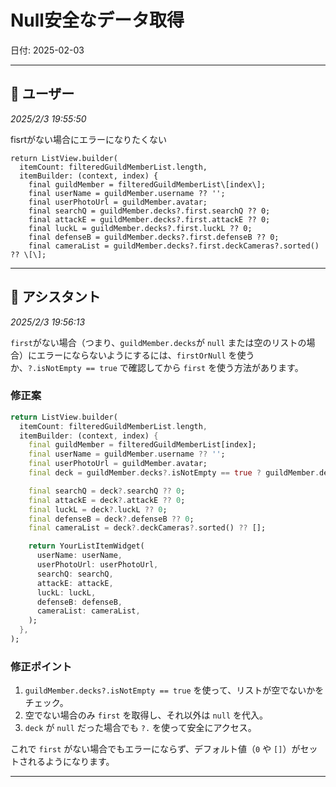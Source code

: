 # Null安全なデータ取得

日付: 2025-02-03

---

## 👤 ユーザー
*2025/2/3 19:55:50*

fisrtがない場合にエラーになりたくない

    return ListView.builder(
      itemCount: filteredGuildMemberList.length,
      itemBuilder: (context, index) {
        final guildMember = filteredGuildMemberList\[index\];
        final userName = guildMember.username ?? '';
        final userPhotoUrl = guildMember.avatar;
        final searchQ = guildMember.decks?.first.searchQ ?? 0;
        final attackE = guildMember.decks?.first.attackE ?? 0;
        final luckL = guildMember.decks?.first.luckL ?? 0;
        final defenseB = guildMember.decks?.first.defenseB ?? 0;
        final cameraList = guildMember.decks?.first.deckCameras?.sorted() ?? \[\];

---

## 🤖 アシスタント
*2025/2/3 19:56:13*

`first`がない場合（つまり、`guildMember.decks`が `null` または空のリストの場合）にエラーにならないようにするには、`firstOrNull` を使うか、`?.isNotEmpty == true` で確認してから `first` を使う方法があります。

### 修正案
```dart
return ListView.builder(
  itemCount: filteredGuildMemberList.length,
  itemBuilder: (context, index) {
    final guildMember = filteredGuildMemberList[index];
    final userName = guildMember.username ?? '';
    final userPhotoUrl = guildMember.avatar;
    final deck = guildMember.decks?.isNotEmpty == true ? guildMember.decks!.first : null;

    final searchQ = deck?.searchQ ?? 0;
    final attackE = deck?.attackE ?? 0;
    final luckL = deck?.luckL ?? 0;
    final defenseB = deck?.defenseB ?? 0;
    final cameraList = deck?.deckCameras?.sorted() ?? [];

    return YourListItemWidget(
      userName: userName,
      userPhotoUrl: userPhotoUrl,
      searchQ: searchQ,
      attackE: attackE,
      luckL: luckL,
      defenseB: defenseB,
      cameraList: cameraList,
    );
  },
);
```

### 修正ポイント
1. `guildMember.decks?.isNotEmpty == true` を使って、リストが空でないかをチェック。
2. 空でない場合のみ `first` を取得し、それ以外は `null` を代入。
3. `deck` が `null` だった場合でも `?.` を使って安全にアクセス。

これで `first` がない場合でもエラーにならず、デフォルト値（`0` や `[]`）がセットされるようになります。

---
